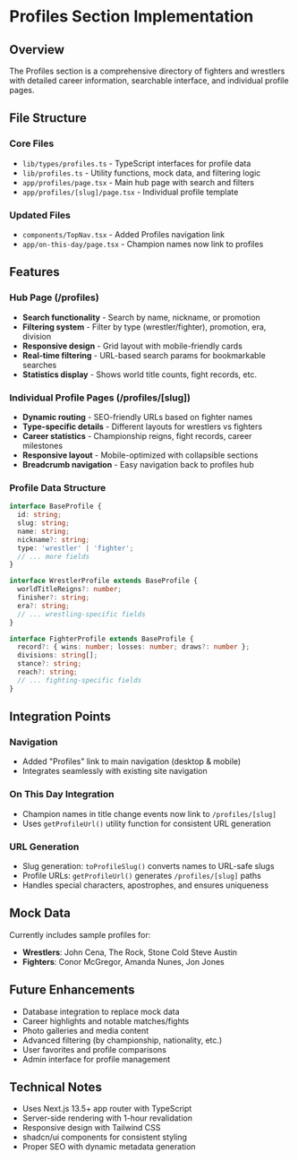 # Profiles Section Implementation

## Overview
The Profiles section is a comprehensive directory of fighters and wrestlers with detailed career information, searchable interface, and individual profile pages.

## File Structure

### Core Files
- `lib/types/profiles.ts` - TypeScript interfaces for profile data
- `lib/profiles.ts` - Utility functions, mock data, and filtering logic
- `app/profiles/page.tsx` - Main hub page with search and filters
- `app/profiles/[slug]/page.tsx` - Individual profile template

### Updated Files
- `components/TopNav.tsx` - Added Profiles navigation link
- `app/on-this-day/page.tsx` - Champion names now link to profiles

## Features

### Hub Page (/profiles)
- **Search functionality** - Search by name, nickname, or promotion
- **Filtering system** - Filter by type (wrestler/fighter), promotion, era, division
- **Responsive design** - Grid layout with mobile-friendly cards
- **Real-time filtering** - URL-based search params for bookmarkable searches
- **Statistics display** - Shows world title counts, fight records, etc.

### Individual Profile Pages (/profiles/[slug])
- **Dynamic routing** - SEO-friendly URLs based on fighter names
- **Type-specific details** - Different layouts for wrestlers vs fighters
- **Career statistics** - Championship reigns, fight records, career milestones
- **Responsive layout** - Mobile-optimized with collapsible sections
- **Breadcrumb navigation** - Easy navigation back to profiles hub

### Profile Data Structure
```typescript
interface BaseProfile {
  id: string;
  slug: string; 
  name: string;
  nickname?: string;
  type: 'wrestler' | 'fighter';
  // ... more fields
}

interface WrestlerProfile extends BaseProfile {
  worldTitleReigns?: number;
  finisher?: string;
  era?: string;
  // ... wrestling-specific fields
}

interface FighterProfile extends BaseProfile {
  record?: { wins: number; losses: number; draws?: number };
  divisions: string[];
  stance?: string;
  reach?: string;
  // ... fighting-specific fields
}
```

## Integration Points

### Navigation
- Added "Profiles" link to main navigation (desktop & mobile)
- Integrates seamlessly with existing site navigation

### On This Day Integration
- Champion names in title change events now link to `/profiles/[slug]`
- Uses `getProfileUrl()` utility function for consistent URL generation

### URL Generation
- Slug generation: `toProfileSlug()` converts names to URL-safe slugs
- Profile URLs: `getProfileUrl()` generates `/profiles/[slug]` paths
- Handles special characters, apostrophes, and ensures uniqueness

## Mock Data
Currently includes sample profiles for:
- **Wrestlers**: John Cena, The Rock, Stone Cold Steve Austin  
- **Fighters**: Conor McGregor, Amanda Nunes, Jon Jones

## Future Enhancements
- Database integration to replace mock data
- Career highlights and notable matches/fights
- Photo galleries and media content
- Advanced filtering (by championship, nationality, etc.)
- User favorites and profile comparisons
- Admin interface for profile management

## Technical Notes
- Uses Next.js 13.5+ app router with TypeScript
- Server-side rendering with 1-hour revalidation
- Responsive design with Tailwind CSS
- shadcn/ui components for consistent styling
- Proper SEO with dynamic metadata generation